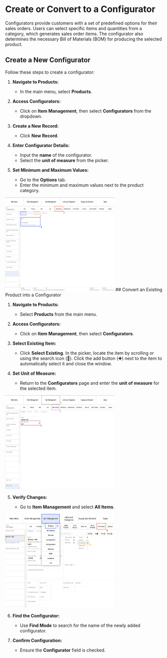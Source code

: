 # Create or Convert to a Configurator

Configurators provide customers with a set of predefined options for their sales orders. Users can select specific items and quantities from a category, which generates sales order items. The configurator also determines the necessary Bill of Materials (BOM) for producing the selected product.
## Create a New Configurator

Follow these steps to create a configurator:

1. **Navigate to Products:**
    
    - In the main menu, select **Products**.
2. **Access Configurators:**
    
    - Click on **Item Management**, then select **Configurators** from the dropdown.
3. **Create a New Record:**
    
    - Click **New Record**.
4. **Enter Configurator Details:**
    
    - Input the **name** of the configurator.
    - Select the **unit of measure** from the picker.
5. **Set Minimum and Maximum Values:**
    
    - Go to the **Options** tab.
    - Enter the minimum and maximum values next to the product category.
<img src="https://github.com/Fx-Professional-Services/HorizonDocs/blob/staging/Horizon%20User%20Guide/00%20Assets/47_create_a_new_configurator.png" width="350" height="300">
## Convert an Existing Product into a Configurator

1. **Navigate to Products:**
    
    - Select **Products** from the main menu.
2. **Access Configurators:**
    
    - Click on **Item Management**, then select **Configurators**.
3. **Select Existing Item:**
    
    - Click **Select Existing**. In the picker, locate the item by scrolling or using the search icon (🔎). Click the add button (✚) next to the item to automatically select it and close the window.
4. **Set Unit of Measure:**
    
    - Return to the **Configurators** page and enter the **unit of measure** for the selected item.

<img src="https://github.com/Fx-Professional-Services/HorizonDocs/blob/staging/Horizon%20User%20Guide/00%20Assets/48_convert_product_into_a_configurator.png" width="350" height="300">

5. **Verify Changes:**
    
    - Go to **Item Management** and select **All Items**.

<img src="https://github.com/Fx-Professional-Services/HorizonDocs/blob/staging/Horizon%20User%20Guide/00%20Assets/49_confirm_configuration.png" width="350" height="300">

6. **Find the Configurator:**
    
    - Use **Find Mode** to search for the name of the newly added configurator.
7. **Confirm Configuration:**
    
    - Ensure the **Configurator** field is checked.